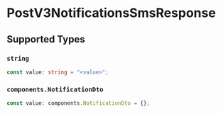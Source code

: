 # PostV3NotificationsSmsResponse


## Supported Types

### `string`

```typescript
const value: string = "<value>";
```

### `components.NotificationDto`

```typescript
const value: components.NotificationDto = {};
```

